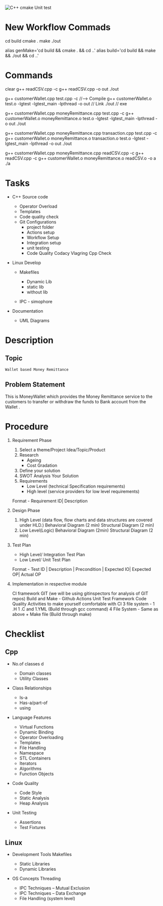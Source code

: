 
![C++ cmake Unit test](https://github.com/99002623/Test/workflows/C++%20cmake%20Unit%20test/badge.svg)

# New Workflow Commads
cd build
cmake .
make
./out


  alias genMake='cd build && cmake . && cd ..'
  alias build='cd build && make && ./out && cd ..'

# Commands
clear
g++ readCSV.cpp -c
g++ readCSV.cpp -o out
./out

g++ customerWallet.cpp test.cpp -c         //--> Compile
g++ customerWallet.o test.o -lgtest -lgtest_main -lpthread -o out      // Link
./out                   // exe

g++ customerWallet.cpp moneyRemittance.cpp test.cpp -c 
g++ customerWallet.o moneyRemittance.o test.o -lgtest -lgtest_main -lpthread -o out
./out 

g++ customerWallet.cpp moneyRemittance.cpp transaction.cpp test.cpp -c 
g++ customerWallet.o moneyRemittance.o transaction.o test.o -lgtest -lgtest_main -lpthread -o out
./out 

g++ customerWallet.cpp moneyRemittance.cpp readCSV.cpp -c
g++ readCSV.cpp -c
g++ customerWallet.o moneyRemittance.o readCSV.o -o a
./a

# Tasks
* C++ Source code
    * Operator Overload
    * Templates
    * Code quality check
    * Git Configurations
        - project folder
        - Actions setup
        - Workflow Setup
        - Integration setup
        - unit testing
        - Code Quality
            Codacy
            Vlagring
            Cpp Check
            

* Linux Develop
    * Makefiles
        - Dynamic Lib
        - static lib
        - without lib
    
    * IPC - simophore

* Documentation 
    * UML Diagrams

# Description
## Topic
    Wallet based Money Remittance 

## Problem Statement

This is MoneyWallet which provides the Money Remittance service to the customers to transfer  or withdraw the funds to Bank account from the Wallet .


# Procedure 
1. Requirement Phase
    1. Select a theme/Project Idea/Topic/Product
    2. Research 
        * Ageing 
        * Cost Gradation
    3. Define your solution 
    4. SWOT Analysis Your Solution
    5. Requirements 
        - Low Level (technical Specification requirements)
        - High level (service providers for low level requirements)

    Format - Requirement ID| Description

2. Design Phase
    1. High Level (data flow, flow charts and data structures are covered under HLD.)
        Behavioral Diagram (2 min)
        Structural Diagram (2 min)
    2. Low Level(Logic)
        Behavioral Diagram (2min)
        Structural Diagram (2 min)

3. Test Plan 
    - High Level/ Integration Test Plan 
    - Low Level/ Unit Test Plan 

    Format - Test ID | Description | Precondition | Expected IO| Expected OP| Actual OP

 
4. Implementation in respective module

    CI framework 
        GIT (we will be using gitinspectors for analysis of GIT repos)
        Build and Make - Github Actions 
        Unit Test Framework 
        Code Quality 
    Activities to make yourself comfortable with CI 
        3 file system - 1 .H 1 .C and 1.YML (Build through gcc command)
        4 File System - Same as above + Make file (Build through make)

# Checklist

## Cpp
* No.of classes 	d
    - Domain classes 
	- Utility Classes 
	
* Class Relationships	
    - Is-a
	- Has-a/part-of
	- using
	
* Language Features	
    - Virtual Functions
	- Dynamic Binding
	- Operator Overloading
	- Templates
	- File Handling   
	- Namespace
	- STL Containers
	- Iterators
	- Algorithms
	- Function Objects
	
* Code Quality	
    - Code Style
	- Static Analysis
	- Heap Analysis
	
* Unit Testing	
    - Assertions
	- Test Fixtures

## Linux
* Development Tools	Makefiles
	- Static Libraries
	- Dynamic Libraries
	
* OS Concepts	Threading
	- IPC Techniques – Mutual Exclusion
	- IPC Techniques – Data Exchange
	- File Handling (system level)

